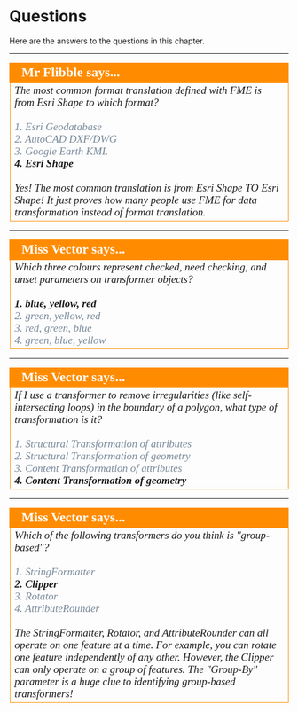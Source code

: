 # Questions #

Here are the answers to the questions in this chapter.


---

<!--Person X Says Section-->

<table style="border-spacing: 0px">
<tr>
<td style="vertical-align:middle;background-color:darkorange;border: 2px solid darkorange">
<i class="fa fa-quote-left fa-lg fa-pull-left fa-fw" style="color:white;padding-right: 12px;vertical-align:text-top"></i>
<span style="color:white;font-size:x-large;font-weight: bold;font-family:serif">Mr Flibble says...</span>
</td>
</tr>

<tr>
<td style="border: 1px solid darkorange">
<span style="font-family:serif; font-style:italic; font-size:larger">
The most common format translation defined with FME is from Esri Shape to which format?
<br><br><span style="color:lightslategrey">1. Esri Geodatabase</span>
<br><span style="color:lightslategrey">2. AutoCAD DXF/DWG</span>
<br><span style="color:lightslategrey">3. Google Earth KML</span>
<br><span style="font-weight:bold">4. Esri Shape</span>
<br><br>Yes! The most common translation is from Esri Shape TO Esri Shape! It just proves how many people use FME for data transformation instead of format translation.
</span>
</td>
</tr>
</table>


---

<!--Person X Says Section-->

<table style="border-spacing: 0px">
<tr>
<td style="vertical-align:middle;background-color:darkorange;border: 2px solid darkorange">
<i class="fa fa-quote-left fa-lg fa-pull-left fa-fw" style="color:white;padding-right: 12px;vertical-align:text-top"></i>
<span style="color:white;font-size:x-large;font-weight: bold;font-family:serif">Miss Vector says...</span>
</td>
</tr>

<tr>
<td style="border: 1px solid darkorange">
<span style="font-family:serif; font-style:italic; font-size:larger">
Which three colours represent checked, need checking, and unset parameters on transformer objects?
<br><br><span style="font-weight:bold">1. blue, yellow, red</span>
<br><span style="color:lightslategrey">2. green, yellow, red</span>
<br><span style="color:lightslategrey">3. red, green, blue</span>
<br><span style="color:lightslategrey">4. green, blue, yellow</span>
</span>
</td>
</tr>
</table>


---

<!--Person X Says Section-->

<table style="border-spacing: 0px">
<tr>
<td style="vertical-align:middle;background-color:darkorange;border: 2px solid darkorange">
<i class="fa fa-quote-left fa-lg fa-pull-left fa-fw" style="color:white;padding-right: 12px;vertical-align:text-top"></i>
<span style="color:white;font-size:x-large;font-weight: bold;font-family:serif">Miss Vector says...</span>
</td>
</tr>

<tr>
<td style="border: 1px solid darkorange">
<span style="font-family:serif; font-style:italic; font-size:larger">
If I use a transformer to remove irregularities (like self-intersecting loops) in the boundary of a polygon, what type of transformation is it? 
<br><br><span style="color:lightslategrey">1. Structural Transformation of attributes</span>
<br><span style="color:lightslategrey">2. Structural Transformation of geometry</span>
<br><span style="color:lightslategrey">3. Content Transformation of attributes</span>
<br><span style="font-weight:bold">4. Content Transformation of geometry</span>
</span>
</td>
</tr>
</table>

---

<!--Person X Says Section-->

<table style="border-spacing: 0px">
<tr>
<td style="vertical-align:middle;background-color:darkorange;border: 2px solid darkorange">
<i class="fa fa-quote-left fa-lg fa-pull-left fa-fw" style="color:white;padding-right: 12px;vertical-align:text-top"></i>
<span style="color:white;font-size:x-large;font-weight: bold;font-family:serif">Miss Vector says...</span>
</td>
</tr>

<tr>
<td style="border: 1px solid darkorange">
<span style="font-family:serif; font-style:italic; font-size:larger">
Which of the following transformers do you think is "group-based"?
<br><br><span style="color:lightslategrey">1. StringFormatter</span>
<br><span style="font-weight:bold">2. Clipper</span>
<br><span style="color:lightslategrey">3. Rotator</span>
<br><span style="color:lightslategrey">4. AttributeRounder</span>
<br><br>The StringFormatter, Rotator, and AttributeRounder can all operate on one feature at a time. For example, you can rotate one feature independently of any other. However, the Clipper can only operate on a group of features. The "Group-By" parameter is a huge clue to identifying group-based transformers!
</span>
</td>
</tr>
</table>


